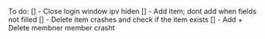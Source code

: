 To do:
[] - Close login window ipv hiden
[] - Add item; dont add when fields not filled
[] - Delete item crashes and check if the item exists
[] - Add + Delete membner member crasht




 
